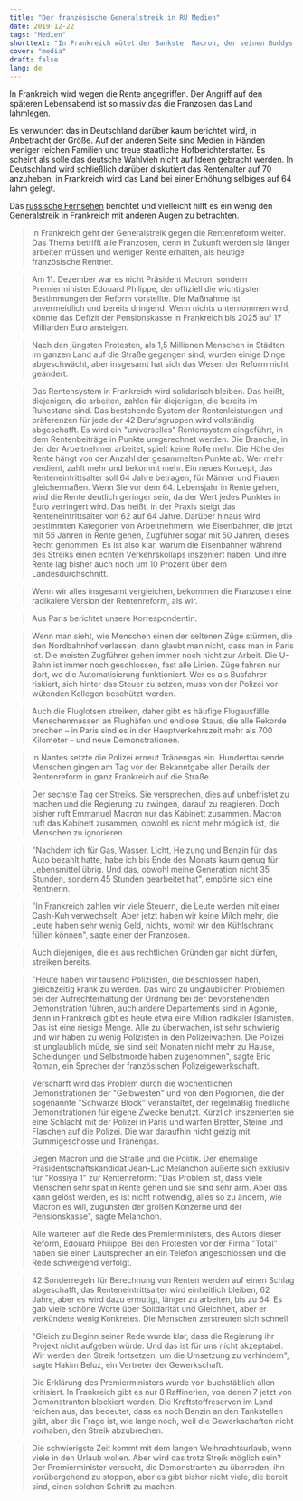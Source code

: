 ```yaml
---
title: "Der französische Generalstreik in RU Medien"
date: 2019-12-22
tags: "Medien"
shorttext: "In Frankreich wütet der Bankster Macron, der seinen Buddys aus der Wirtschaft Kunden verschaffen will und deshalb die Renten einschneidet."
cover: "media"
draft: false
lang: de
---
```


In Frankreich wird wegen die Rente angegriffen. Der Angriff auf den späteren Lebensabend ist so massiv das die Franzosen das Land lahmlegen. 

Es verwundert das in Deutschland darüber kaum berichtet wird, in Anbetracht der Größe. Auf der anderen Seite sind Medien in Händen weniger reichen Familien und treue staatliche Hofberichterstatter. Es scheint als solle das deutsche Wahlvieh nicht auf Ideen gebracht werden. In Deutschland wird schließlich darüber diskutiert das Rentenalter auf 70 anzuheben, in Frankreich wird das Land bei einer Erhöhung selbiges auf 64 lahm gelegt. 

Das [russische Fernsehen](https://vesti7.ru/video/1976047/episode/15-12-2019/ "ЭФИР ОТ 15.12.2019") berichtet und vielleicht hilft es ein wenig den Generalstreik in Frankreich mit anderen Augen zu betrachten. 

> In Frankreich geht der Generalstreik gegen die Rentenreform weiter. Das Thema betrifft alle Franzosen, denn in Zukunft werden sie länger arbeiten müssen und weniger Rente erhalten, als heutige französische Rentner.

> Am 11. Dezember war es nicht Präsident Macron, sondern Premierminister Edouard Philippe, der offiziell die wichtigsten Bestimmungen der Reform vorstellte. Die Maßnahme ist unvermeidlich und bereits dringend. Wenn nichts unternommen wird, könnte das Defizit der Pensionskasse in Frankreich bis 2025 auf 17 Milliarden Euro ansteigen.

> Nach den jüngsten Protesten, als 1,5 Millionen Menschen in Städten im ganzen Land auf die Straße gegangen sind, wurden einige Dinge abgeschwächt, aber insgesamt hat sich das Wesen der Reform nicht geändert.

> Das Rentensystem in Frankreich wird solidarisch bleiben. Das heißt, diejenigen, die arbeiten, zahlen für diejenigen, die bereits im Ruhestand sind. Das bestehende System der Rentenleistungen und -präferenzen für jede der 42 Berufsgruppen wird vollständig abgeschafft. Es wird ein "universelles" Rentensystem eingeführt, in dem Rentenbeiträge in Punkte umgerechnet werden. Die Branche, in der der Arbeitnehmer arbeitet, spielt keine Rolle mehr. Die Höhe der Rente hängt von der Anzahl der gesammelten Punkte ab. Wer mehr verdient, zahlt mehr und bekommt mehr. Ein neues Konzept, das Renteneintrittsalter soll 64 Jahre betragen, für Männer und Frauen gleichermaßen. Wenn Sie vor dem 64. Lebensjahr in Rente gehen, wird die Rente deutlich geringer sein, da der Wert jedes Punktes in Euro verringert wird. Das heißt, in der Praxis steigt das Renteneintrittsalter von 62 auf 64 Jahre. Darüber hinaus wird bestimmten Kategorien von Arbeitnehmern, wie Eisenbahner, die jetzt mit 55 Jahren in Rente gehen, Zugführer sogar mit 50 Jahren, dieses Recht genommen. Es ist also klar, warum die Eisenbahner während des Streiks einen echten Verkehrskollaps inszeniert haben. Und ihre Rente lag bisher auch noch um 10 Prozent über dem Landesdurchschnitt.

> Wenn wir alles insgesamt vergleichen, bekommen die Franzosen eine radikalere Version der Rentenreform, als wir.

> Aus Paris berichtet unsere Korrespondentin.

> Wenn man sieht, wie Menschen einen der seltenen Züge stürmen, die den Nordbahnhof verlassen, dann glaubt man nicht, dass man in Paris ist. Die meisten Zugführer gehen immer noch nicht zur Arbeit. Die U-Bahn ist immer noch geschlossen, fast alle Linien. Züge fahren nur dort, wo die Automatisierung funktioniert. Wer es als Busfahrer riskiert, sich hinter das Steuer zu setzen, muss von der Polizei vor wütenden Kollegen beschützt werden.

> Auch die Fluglotsen streiken, daher gibt es häufige Flugausfälle, Menschenmassen an Flughäfen und endlose Staus, die alle Rekorde brechen – in Paris sind es in der Hauptverkehrszeit mehr als 700 Kilometer – und neue Demonstrationen.

> In Nantes setzte die Polizei erneut Tränengas ein. Hunderttausende Menschen gingen am Tag vor der Bekanntgabe aller Details der Rentenreform in ganz Frankreich auf die Straße.

> Der sechste Tag der Streiks. Sie versprechen, dies auf unbefristet zu machen und die Regierung zu zwingen, darauf zu reagieren. Doch bisher ruft Emmanuel Macron nur das Kabinett zusammen. Macron ruft das Kabinett zusammen, obwohl es nicht mehr möglich ist, die Menschen zu ignorieren.

> "Nachdem ich für Gas, Wasser, Licht, Heizung und Benzin für das Auto bezahlt hatte, habe ich bis Ende des Monats kaum genug für Lebensmittel übrig. Und das, obwohl meine Generation nicht 35 Stunden, sondern 45 Stunden gearbeitet hat", empörte sich eine Rentnerin.

> "In Frankreich zahlen wir viele Steuern, die Leute werden mit einer Cash-Kuh verwechselt. Aber jetzt haben wir keine Milch mehr, die Leute haben sehr wenig Geld, nichts, womit wir den Kühlschrank füllen können", sagte einer der Franzosen.

> Auch diejenigen, die es aus rechtlichen Gründen gar nicht dürfen, streiken bereits.

> "Heute haben wir tausend Polizisten, die beschlossen haben, gleichzeitig krank zu werden. Das wird zu unglaublichen Problemen bei der Aufrechterhaltung der Ordnung bei der bevorstehenden Demonstration führen, auch andere Departements sind in Agonie, denn in Frankreich gibt es heute etwa eine Million radikaler Islamisten. Das ist eine riesige Menge. Alle zu überwachen, ist sehr schwierig und wir haben zu wenig Polizisten in den Polizeiwachen. Die Polizei ist unglaublich müde, sie sind seit Monaten nicht mehr zu Hause, Scheidungen und Selbstmorde haben zugenommen", sagte Eric Roman, ein Sprecher der französischen Polizeigewerkschaft.

> Verschärft wird das Problem durch die wöchentlichen Demonstrationen der "Gelbwesten" und von den Pogromen, die der sogenannte "Schwarze Block" veranstaltet, der regelmäßig friedliche Demonstrationen für eigene Zwecke benutzt. Kürzlich inszenierten sie eine Schlacht mit der Polizei in Paris und warfen Bretter, Steine und Flaschen auf die Polizei. Die war daraufhin nicht geizig mit Gummigeschosse und Tränengas.

> Gegen Macron und die Straße und die Politik. Der ehemalige Präsidentschaftskandidat Jean-Luc Melanchon äußerte sich exklusiv für "Rossiya 1" zur Rentenreform: "Das Problem ist, dass viele Menschen sehr spät in Rente gehen und sie sind sehr arm. Aber das kann gelöst werden, es ist nicht notwendig, alles so zu ändern, wie Macron es will, zugunsten der großen Konzerne und der Pensionskasse", sagte Melanchon.

> Alle warteten auf die Rede des Premierministers, des Autors dieser Reform, Edouard Philippe. Bei den Protesten vor der Firma "Total" haben sie einen Lautsprecher an ein Telefon angeschlossen und die Rede schweigend verfolgt.

> 42 Sonderregeln für Berechnung von Renten werden auf einen Schlag abgeschafft, das Renteneintrittsalter wird einheitlich bleiben, 62 Jahre, aber es wird dazu ermutigt, länger zu arbeiten, bis zu 64. Es gab viele schöne Worte über Solidarität und Gleichheit, aber er verkündete wenig Konkretes. Die Menschen zerstreuten sich schnell.

> "Gleich zu Beginn seiner Rede wurde klar, dass die Regierung ihr Projekt nicht aufgeben würde. Und das ist für uns nicht akzeptabel. Wir werden den Streik fortsetzen, um die Umsetzung zu verhindern", sagte Hakim Beluz, ein Vertreter der Gewerkschaft.

> Die Erklärung des Premierministers wurde von buchstäblich allen kritisiert. In Frankreich gibt es nur 8 Raffinerien, von denen 7 jetzt von Demonstranten blockiert werden. Die Kraftstoffreserven im Land reichen aus, das bedeutet, dass es noch Benzin an den Tankstellen gibt, aber die Frage ist, wie lange noch, weil die Gewerkschaften nicht vorhaben, den Streik abzubrechen.

> Die schwierigste Zeit kommt mit dem langen Weihnachtsurlaub, wenn viele in den Urlaub wollen. Aber wird das trotz Streik möglich sein? Der Premierminister versucht, die Demonstranten zu überreden, ihn vorübergehend zu stoppen, aber es gibt bisher nicht viele, die bereit sind, einen solchen Schritt zu machen.

